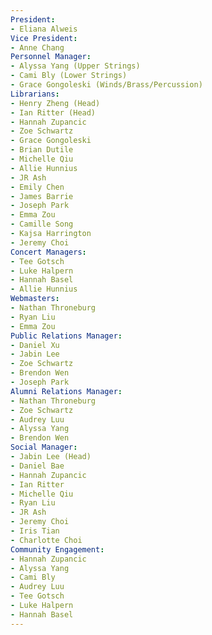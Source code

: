```yaml
---
President:
- Eliana Alweis
Vice President:
- Anne Chang
Personnel Manager:
- Alyssa Yang (Upper Strings)
- Cami Bly (Lower Strings)
- Grace Gongoleski (Winds/Brass/Percussion)
Librarians:
- Henry Zheng (Head)
- Ian Ritter (Head)
- Hannah Zupancic
- Zoe Schwartz
- Grace Gongoleski
- Brian Dutile
- Michelle Qiu
- Allie Hunnius
- JR Ash
- Emily Chen
- James Barrie
- Joseph Park
- Emma Zou
- Camille Song
- Kajsa Harrington
- Jeremy Choi
Concert Managers:
- Tee Gotsch
- Luke Halpern
- Hannah Basel
- Allie Hunnius
Webmasters:
- Nathan Throneburg
- Ryan Liu
- Emma Zou
Public Relations Manager:
- Daniel Xu
- Jabin Lee
- Zoe Schwartz
- Brendon Wen
- Joseph Park
Alumni Relations Manager:
- Nathan Throneburg
- Zoe Schwartz
- Audrey Luu
- Alyssa Yang
- Brendon Wen
Social Manager:
- Jabin Lee (Head)
- Daniel Bae
- Hannah Zupancic
- Ian Ritter
- Michelle Qiu
- Ryan Liu
- JR Ash
- Jeremy Choi
- Iris Tian
- Charlotte Choi
Community Engagement:
- Hannah Zupancic
- Alyssa Yang
- Cami Bly
- Audrey Luu
- Tee Gotsch
- Luke Halpern
- Hannah Basel
---
```

